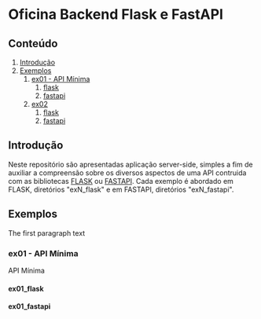 # Oficina Backend Flask e FastAPI

## Conteúdo

1. [Introdução](#introducao)
2. [Exemplos](#exemplos)
   1. [ex01 - API Mínima](#ex01)
      1. [flask](#ex01_flask)
      2. [fastapi](#ex01_fastapi)
   2. [ex02](#ex02)
      1. [flask](#ex02_flask)
      2. [fastapi](#ex02_fastapi)

## Introdução <a name="introducao"></a>

Neste repositório são apresentadas aplicação server-side, simples a fim de auxiliar a compreensão sobre os diversos aspectos de uma API contruida com as bibliotecas [FLASK](https://flask.palletsprojects.com/en/2.2.x/) ou [FASTAPI](https://fastapi.tiangolo.com/). Cada exemplo é abordado em FLASK, diretórios "exN_flask" e em FASTAPI, diretórios "exN_fastapi".

## Exemplos <a name="exemplos"></a>

The first paragraph text

### ex01 - API Mínima <a name="ex01"></a>

API Mínima

#### ex01_flask <a name="ex01_flask"></a>

#### ex01_fastapi <a name="ex01_fastapi"></a>

